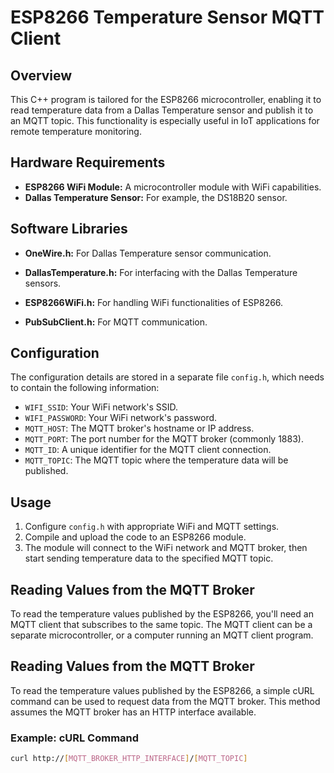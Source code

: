 # ESP8266 Temperature Sensor MQTT Client

## Overview

This C++ program is tailored for the ESP8266 microcontroller, enabling it to read temperature data from a Dallas Temperature sensor and publish it to an MQTT topic. This functionality is especially useful in IoT applications for remote temperature monitoring.

## Hardware Requirements

- **ESP8266 WiFi Module:** A microcontroller module with WiFi capabilities.
- **Dallas Temperature Sensor:** For example, the DS18B20 sensor.

## Software Libraries

- **OneWire.h:** For Dallas Temperature sensor communication.

- **DallasTemperature.h:** For interfacing with the Dallas Temperature sensors.
- **ESP8266WiFi.h:** For handling WiFi functionalities of ESP8266.
- **PubSubClient.h:** For MQTT communication.

## Configuration

The configuration details are stored in a separate file `config.h`, which needs to contain the following information:

- `WIFI_SSID`: Your WiFi network's SSID.
- `WIFI_PASSWORD`: Your WiFi network's password.
- `MQTT_HOST`: The MQTT broker's hostname or IP address.
- `MQTT_PORT`: The port number for the MQTT broker (commonly 1883).
- `MQTT_ID`: A unique identifier for the MQTT client connection.
- `MQTT_TOPIC`: The MQTT topic where the temperature data will be published.

## Usage

1. Configure `config.h` with appropriate WiFi and MQTT settings.
2. Compile and upload the code to an ESP8266 module.
3. The module will connect to the WiFi network and MQTT broker, then start sending temperature data to the specified MQTT topic.

## Reading Values from the MQTT Broker

To read the temperature values published by the ESP8266, you'll need an MQTT client that subscribes to the same topic. The MQTT client can be a separate microcontroller, or a computer running an MQTT client program.

## Reading Values from the MQTT Broker

To read the temperature values published by the ESP8266, a simple cURL command can be used to request data from the MQTT broker. This method assumes the MQTT broker has an HTTP interface available.

### Example: cURL Command

```bash
curl http://[MQTT_BROKER_HTTP_INTERFACE]/[MQTT_TOPIC]

